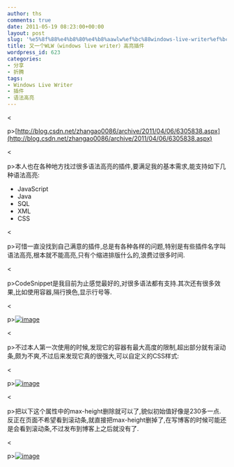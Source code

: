 ```yaml
---
author: ths
comments: true
date: 2011-05-19 08:23:00+00:00
layout: post
slug: '%e5%8f%88%e4%b8%80%e4%b8%aawlw%ef%bc%88windows-live-writer%ef%bc%89%e9%ab%98%e4%ba%ae%e6%8f%92%e4%bb%b6'
title: 又一个WLW（windows live writer）高亮插件
wordpress_id: 623
categories:
- 分享
- 折腾
tags:
- Windows Live Writer
- 插件
- 语法高亮
---
```


<





p>[http://blog.csdn.net/zhangao0086/archive/2011/04/06/6305838.aspx](http://blog.csdn.net/zhangao0086/archive/2011/04/06/6305838.aspx)





<





p>本人也在各种地方找过很多语法高亮的插件,要满足我的基本需求,能支持如下几种语法高亮:





  * JavaScript  
  * Java  
  * SQL  
  * XML  
  * CSS




<





p>可惜一直没找到自己满意的插件,总是有各种各样的问题,特别是有些插件名字叫语法高亮,根本就不能高亮,只有个缩进排版什么的,浪费过很多时间.





<





p>CodeSnippet是我目前为止感觉最好的,对很多语法都有支持.其次还有很多效果,比如使用容器,隔行换色,显示行号等.





<





p>[![image](http://hi.csdn.net/attachment/201104/6/0_1302101900SOX3.gif)](http://hi.csdn.net/attachment/201104/6/0_130210190067Qr.gif)





<





p>不过本人第一次使用的时候,发现它的容器有最大高度的限制,超出部分就有滚动条,颇为不爽,不过后来发现它真的很强大,可以自定义的CSS样式:





<





p>[![image](http://hi.csdn.net/attachment/201104/6/0_1302101905RKkU.gif)](http://hi.csdn.net/attachment/201104/6/0_1302101901MK1d.gif)





<





p>把以下这个属性中的max-height删除就可以了,貌似初始值好像是230多一点.反正在页面不希望看到滚动条,就直接把max-height删掉了,在写博客的时候可能还是会看到滚动条,不过发布到博客上之后就没有了.





<





p>[![image](http://hi.csdn.net/attachment/201104/6/0_1302101906RyP0.gif)](http://hi.csdn.net/attachment/201104/6/0_1302101906UrtH.gif)



